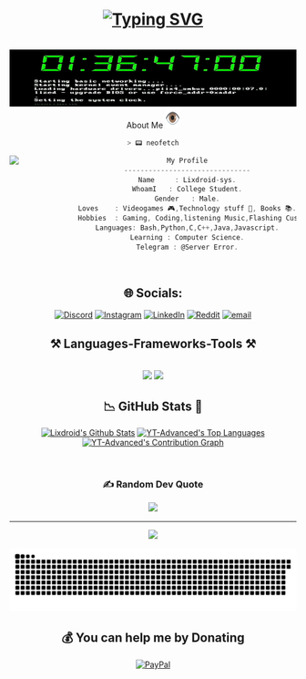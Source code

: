 <h1 align="center">
   <a href="https://git.io/typing-svg"><img src="https://readme-typing-svg.herokuapp.com?font=JetBrainsMono&weight=800&size=34&duration=500&pause=1000&color=F3F7E7&width=435&lines=HELLO+WORLD!+++WELCOME;I'M+LIXDROID++%F0%9F%92%BB" alt="Typing SVG" /></a>
</h1>
<br>

<div align="center">
<img src="https://github.com/lixdroid-sys/lixdroid-sys/blob/main/images/_.gif"  width="1000px" height="100px />
  </div>
  
<br>

<h2>A Passionate Tech Enthusiast </h2>

<h1 align="center"> About Me <img src="https://github.com/lixdroid-sys/lixdroid-sys/blob/main/images/eye-one-eye-blink.gif" width="25px" height="35px"></h1>


```zsh
> 📟 neofetch
```
<img align="left" src="https://github.com/lixdroid-sys/lixdroid-sys/blob/main/images/Cyberpunk%20Dream%20-%20Merch.gif" width="120px"/> 

```csharp
My Profile
-------------------------------
Name     : Lixdroid-sys.
WhoamI   : College Student.
Gender   : Male.
Loves    : Videogames 🎮,Technology stuff 🚀, Books 📚.
Hobbies  : Gaming, Coding,listening Music,Flashing CustomRom .
Languages: Bash,Python,C,C++,Java,Javascript.
Learning : Computer Science.
Telegram : @Server Error.
```
<br>


## 🌐 Socials:
[![Discord](https://img.shields.io/badge/Discord-%237289DA.svg?logo=discord&logoColor=white)](https://discord.gg/sparrow2895) [![Instagram](https://img.shields.io/badge/Instagram-%23E4405F.svg?logo=Instagram&logoColor=white)](https://instagram.com/codel.ess) [![LinkedIn](https://img.shields.io/badge/LinkedIn-%230077B5.svg?logo=linkedin&logoColor=white)](https://linkedin.com/in/code-less-62797b340) [![Reddit](https://img.shields.io/badge/Reddit-%23FF4500.svg?logo=Reddit&logoColor=white)](https://reddit.com/user/fool-lab) [![email](https://img.shields.io/badge/Email-D14836?logo=gmail&logoColor=white)](mailto:codeless0.in@gmail.com) 

<h2 align="center">⚒️ Languages-Frameworks-Tools ⚒️</h2>
<br/>
<div align="center">
    <img src="https://skillicons.dev/icons?i=aws,python,bash,c,mysql,html,css,javascript,react,neovim,npm" />
    <img src="https://skillicons.dev/icons?i=git,github,gitlab,arch,vim,docker,linux,vscode,powershell,obsidian,vscodium," /><br>
</div>


<h2 align = "center"> 📉 GitHub Stats 🌟 </h2>
<div> 
<p align = "center">
  <a href="https://github.com/lixdroid-sys"><img alt="Lixdroid's Github Stats" src="https://github-readme-stats.vercel.app/api/?username=lixdroid-sys&show_icons=true&include_all_commits=true&count_private=true&theme=material-palenight&hide_border=true&bg_color=1F222E&title_color=F85D7F&icon_color=F8D866&line_height=28&rank_icon=github" height="192px"/></a>
  <a href="https://github.com/lixdroid-sys"><img alt="YT-Advanced's Top Languages" src="https://github-readme-stats.vercel.app/api/top-langs/?username=lixdroid-sys&langs_count=20&layout=compact&theme=material-palenight&hide_border=true&bg_color=1F222E&title_color=F85D7F&icon_color=F8D866" height="192px"/></a>
  <a href="https://github.com/lixdroid-sys"><img alt="YT-Advanced's Contribution Graph" src="https://github-readme-activity-graph.vercel.app/graph?username=lixdroid-sys&theme=dracula&bg_color=1F222E&title_color=F85D7F&point=F8D866&line=F85D7F&color=a6accd&hide_border=true&radius=4.5" /></a>
</p>
</div>
<br>


### ✍️ Random Dev Quote
![](https://quotes-github-readme.vercel.app/api?type=horizontal&theme=merko)

---
[![](https://visitcount.itsvg.in/api?id=lixdroid-sys&icon=0&color=1)](https://visitcount.itsvg.in)


![snake gif](https://github.com/lixdroid-sys/lixdroid-sys/blob/output/github-snake-dark.svg)

  ## 💰 You can help me by Donating
  [![PayPal](https://img.shields.io/badge/PayPal-00457C?style=for-the-badge&logo=paypal&logoColor=white)](https://paypal.me/@sparrow160) 



  


<!-- Proudly created with GPRM ( https://gprm.itsvg.in ) -->
